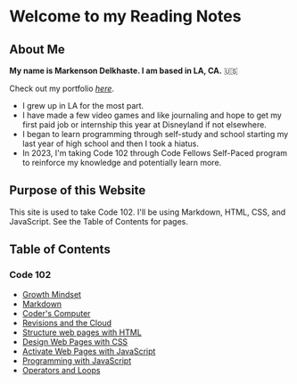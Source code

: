 # Welcome to my **Reading Notes**

## About Me

**My name is Markenson Delkhaste. I am based in LA, CA.** :us:

Check out my portfolio [_here_](https://github.com/markensonian).

- I grew up in LA for the most part.
- I have made a few video games and like journaling and hope to get my first paid job or internship this year at Disneyland if not elsewhere. 
- I began to learn programming through self-study and school starting my last year of high school and then I took a hiatus.
- In 2023, I'm taking Code 102 through Code Fellows Self-Paced program to reinforce my knowledge and potentially learn more.

## Purpose of this Website

This site is used to take Code 102. I'll be using Markdown, HTML, CSS, and JavaScript. See the Table of Contents for pages.

## Table of Contents

### Code 102

- [Growth Mindset](Growth-Mindset.md)
- [Markdown](Markdown.md)
- [Coder's Computer](Coders-Computer.md)
- [Revisions and the Cloud](Revisions-Cloud.md)
- [Structure web pages with HTML](Structure-with-HTML.md)
- [Design Web Pages with CSS](Design-with-CSS.md)
- [Activate Web Pages with JavaScript](Activate-with-JavaScript.md)
- [Programming with JavaScript](Programming-with-JavaScript.md)
- [Operators and Loops](Operators-Loops.md)
